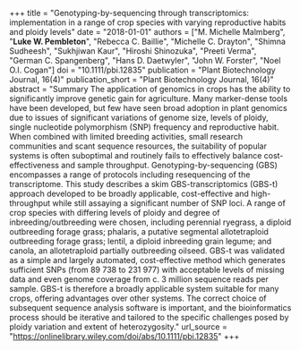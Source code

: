 +++
title = "Genotyping-by-sequencing through transcriptomics: implementation in a range of crop species with varying reproductive habits and ploidy levels"
date = "2018-01-01"
authors = ["M. Michelle Malmberg", "**Luke W. Pembleton**", "Rebecca C. Baillie", "Michelle C. Drayton", "Shimna Sudheesh", "Sukhjiwan Kaur", "Hiroshi Shinozuka", "Preeti Verma", "German C. Spangenberg", "Hans D. Daetwyler", "John W. Forster", "Noel O.I. Cogan"]
doi = "10.1111/pbi.12835"
publication = "Plant Biotechnology Journal, 16(4)"
publication_short = "Plant Biotechnology Journal, 16(4)"
abstract = "Summary The application of genomics in crops has the ability to significantly improve genetic gain for agriculture. Many marker-dense tools have been developed, but few have seen broad adoption in plant genomics due to issues of significant variations of genome size, levels of ploidy, single nucleotide polymorphism (SNP) frequency and reproductive habit. When combined with limited breeding activities, small research communities and scant sequence resources, the suitability of popular systems is often suboptimal and routinely fails to effectively balance cost-effectiveness and sample throughput. Genotyping-by-sequencing (GBS) encompasses a range of protocols including resequencing of the transcriptome. This study describes a skim GBS-transcriptomics (GBS-t) approach developed to be broadly applicable, cost-effective and high-throughput while still assaying a significant number of SNP loci. A range of crop species with differing levels of ploidy and degree of inbreeding/outbreeding were chosen, including perennial ryegrass, a diploid outbreeding forage grass; phalaris, a putative segmental allotetraploid outbreeding forage grass; lentil, a diploid inbreeding grain legume; and canola, an allotetraploid partially outbreeding oilseed. GBS-t was validated as a simple and largely automated, cost-effective method which generates sufficient SNPs (from 89 738 to 231 977) with acceptable levels of missing data and even genome coverage from c. 3 million sequence reads per sample. GBS-t is therefore a broadly applicable system suitable for many crops, offering advantages over other systems. The correct choice of subsequent sequence analysis software is important, and the bioinformatics process should be iterative and tailored to the specific challenges posed by ploidy variation and extent of heterozygosity."
url_source = "https://onlinelibrary.wiley.com/doi/abs/10.1111/pbi.12835"
+++
